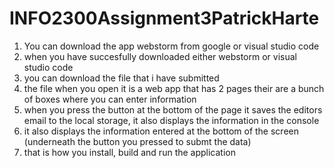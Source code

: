 # INFO2300Assignment3PatrickHarte

1. You can download the app webstorm from google or visual studio code
2. when you have succesfully downloaded either webstorm or visual studio code
3. you can download the file that i have submitted
4. the file when you open it is a web app that has 2 pages their are a bunch of boxes where you can enter information 
5. when you press the button at the bottom of the page it saves the editors email to the local storage, it also displays the information in the console
6. it also displays the information entered at the bottom of the screen (underneath the button you pressed to submt the data)
7. that is how you install, build and run the application
